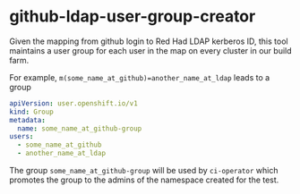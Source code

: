 # github-ldap-user-group-creator

Given the mapping from github login to Red Had LDAP kerberos ID, this tool maintains a user group
for each user in the map on every cluster in our build farm.

For example, `m(some_name_at_github)=another_name_at_ldap` leads to a group

```yaml
apiVersion: user.openshift.io/v1
kind: Group
metadata:
  name: some_name_at_github-group
users:
  - some_name_at_github
  - another_name_at_ldap
```

The group `some_name_at_github-group` will be used by `ci-operator` which promotes the group to the admins of the namespace created for the test.
